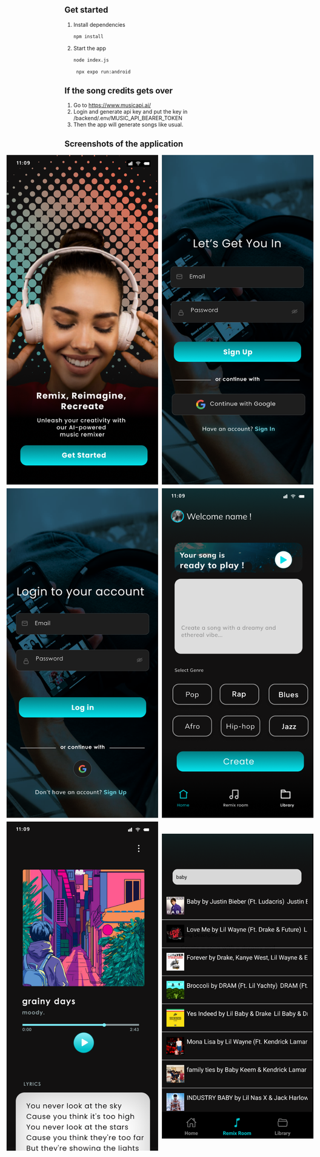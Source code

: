 ## Get started

1. Install dependencies

   ```bash
   npm install
   ```

2. Start the app

   ```bash
   node index.js
   ```

   ```bash
    npx expo run:android
   ```


## If the song credits gets over
1. Go to https://www.musicapi.ai/
2. Login and generate api key and put the key in /backend/.env/MUSIC_API_BEARER_TOKEN
3. Then the app will generate songs like usual.

## Screenshots of the application

<div style="display:flex; align-items:center; justify-content: center; gap: 10px">
   <img src="./assets/images/onboarding page.png" width="400" alt="onBoarding page">
   <img src="./assets/images/Sign up.png" width="400" alt="sign-up page">
</div>

<div style="display:flex; align-items:center; justify-content: center; gap: 10px; margin-top: 10px">
   <img src="./assets/images/Sign in.png" width="400" alt="onBoarding page">
   <img src="./assets/images/Home-screen.png" width="400" alt="sign-up page">
</div>

<div style="display:flex; align-items:center; justify-content: center; gap: 10px; margin-top: 10px">
   <img src="./assets/images/Song player-screen.png" width="400" alt="onBoarding page">
   <img src="./assets/images/search-song-api.png" width="400" alt="sign-up page">
</div>